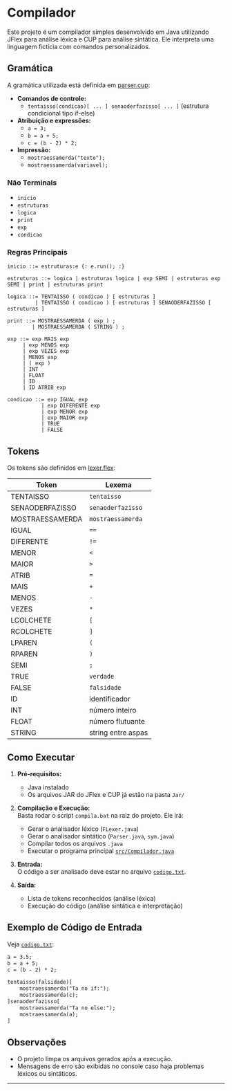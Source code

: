 # Compilador

Este projeto é um compilador simples desenvolvido em Java utilizando JFlex para análise léxica e CUP para análise sintática. Ele interpreta uma linguagem fictícia com comandos personalizados.

## Gramática

A gramática utilizada está definida em [parser.cup](parser.cup):

- **Comandos de controle:**  
  - `tentaisso(condicao)[ ... ] senaoderfazisso[ ... ]` (estrutura condicional tipo if-else)
- **Atribuição e expressões:**  
  - `a = 3;`
  - `b = a + 5;`
  - `c = (b - 2) * 2;`
- **Impressão:**  
  - `mostraessamerda("texto");`
  - `mostraessamerda(variavel);`

### Não Terminais

- `inicio`
- `estruturas`
- `logica`
- `print`
- `exp`
- `condicao`

### Regras Principais

```text
inicio ::= estruturas:e {: e.run(); :}

estruturas ::= logica | estruturas logica | exp SEMI | estruturas exp SEMI | print | estruturas print

logica ::= TENTAISSO ( condicao ) [ estruturas ] 
         | TENTAISSO ( condicao ) [ estruturas ] SENAODERFAZISSO [ estruturas ]

print ::= MOSTRAESSAMERDA ( exp ) ;
        | MOSTRAESSAMERDA ( STRING ) ;

exp ::= exp MAIS exp
     | exp MENOS exp
     | exp VEZES exp
     | MENOS exp
     | ( exp )
     | INT
     | FLOAT
     | ID
     | ID ATRIB exp

condicao ::= exp IGUAL exp
           | exp DIFERENTE exp
           | exp MENOR exp
           | exp MAIOR exp
           | TRUE
           | FALSE
```

## Tokens

Os tokens são definidos em [lexer.flex](lexer.flex):

| Token              | Lexema                |
|--------------------|----------------------|
| TENTAISSO          | `tentaisso`          |
| SENAODERFAZISSO    | `senaoderfazisso`    |
| MOSTRAESSAMERDA    | `mostraessamerda`    |
| IGUAL              | `==`                 |
| DIFERENTE          | `!=`                 |
| MENOR              | `<`                  |
| MAIOR              | `>`                  |
| ATRIB              | `=`                  |
| MAIS               | `+`                  |
| MENOS              | `-`                  |
| VEZES              | `*`                  |
| LCOLCHETE          | `[`                  |
| RCOLCHETE          | `]`                  |
| LPAREN             | `(`                  |
| RPAREN             | `)`                  |
| SEMI               | `;`                  |
| TRUE               | `verdade`            |
| FALSE              | `falsidade`          |
| ID                 | identificador        |
| INT                | número inteiro       |
| FLOAT              | número flutuante     | 
| STRING             | string entre aspas   |

## Como Executar

1. **Pré-requisitos:**  
   - Java instalado  
   - Os arquivos JAR do JFlex e CUP já estão na pasta `Jar/`

2. **Compilação e Execução:**  
   Basta rodar o script `compila.bat` na raiz do projeto. Ele irá:
   - Gerar o analisador léxico (`FLexer.java`)
   - Gerar o analisador sintático (`Parser.java`, `sym.java`)
   - Compilar todos os arquivos `.java`
   - Executar o programa principal [`src/Compilador.java`](src/Compilador.java)

3. **Entrada:**  
   O código a ser analisado deve estar no arquivo [`codigo.txt`](codigo.txt).

4. **Saída:**  
   - Lista de tokens reconhecidos (análise léxica)
   - Execução do código (análise sintática e interpretação)

## Exemplo de Código de Entrada

Veja [`codigo.txt`](codigo.txt):

```txt
a = 3.5;
b = a + 5;
c = (b - 2) * 2;

tentaisso(falsidade)[
    mostraessamerda("Ta no if:");
    mostraessamerda(c);
]senaoderfazisso[
    mostraessamerda("Ta no else:");
    mostraessamerda(a);
]
```

## Observações

- O projeto limpa os arquivos gerados após a execução.
- Mensagens de erro são exibidas no console caso haja problemas léxicos ou sintáticos.

---